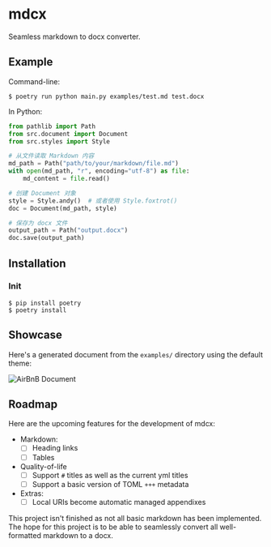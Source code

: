 # mdcx

Seamless markdown to docx converter.

## Example

Command-line:

```shell
$ poetry run python main.py examples/test.md test.docx
```

In Python:

```python
from pathlib import Path
from src.document import Document
from src.styles import Style

# 从文件读取 Markdown 内容
md_path = Path("path/to/your/markdown/file.md")
with open(md_path, "r", encoding="utf-8") as file:
    md_content = file.read()

# 创建 Document 对象
style = Style.andy()  # 或者使用 Style.foxtrot()
doc = Document(md_path, style)

# 保存为 docx 文件
output_path = Path("output.docx")
doc.save(output_path)
```

## Installation

### Init
```shell
$ pip install poetry
$ poetry install
```

## Showcase

Here's a generated document from the `examples/` directory using the default theme:

![AirBnB Document](examples/images/airbnb.png)

## Roadmap

Here are the upcoming features for the development of mdcx:

- Markdown:
  - [ ] Heading links
  - [ ] Tables
- Quality-of-life
  - [ ] Support `#` titles as well as the current yml titles
  - [ ] Support a basic version of TOML `+++` metadata
- Extras:
  - [ ] Local URIs become automatic managed appendixes

This project isn't finished as not all basic markdown has been implemented. The hope for this project is to be able to seamlessly convert all well-formatted markdown to a docx.

